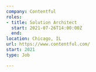 ```yaml
---
company: Contentful
roles:
- title: Solution Architect
  start: 2021-07-26T14:00:00Z
  end: 
location: Chicago, IL
url: https://www.contentful.com/
start: 2021
type: Job

---
```


